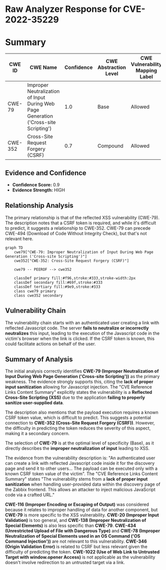 # Raw Analyzer Response for CVE-2022-35229

# Summary
| CWE ID | CWE Name | Confidence | CWE Abstraction Level | CWE Vulnerability Mapping Label | CWE-Vulnerability Mapping Notes |
|---|---|---|---|---|---|
| CWE-79 | Improper Neutralization of Input During Web Page Generation ('Cross-site Scripting') | 1.0 | Base | Allowed | Primary CWE |
| CWE-352 | Cross-Site Request Forgery (CSRF) | 0.7 | Compound | Allowed | Secondary CWE |

## Evidence and Confidence

*   **Confidence Score:** 0.9
*   **Evidence Strength:** HIGH

## Relationship Analysis
The primary relationship is that of the reflected XSS vulnerability (CWE-79). The description notes that a CSRF token is required, and while it's difficult to predict, it suggests a relationship to CWE-352. CWE-79 can precede CWE-494 (Download of Code Without Integrity Check), but that's not relevant here.

```mermaid
graph TD
    cwe79["CWE-79: Improper Neutralization of Input During Web Page Generation ('Cross-site Scripting')"]
    cwe352["CWE-352: Cross-Site Request Forgery (CSRF)"]
    
    cwe79 -- PEEROF --> cwe352

    classDef primary fill:#f96,stroke:#333,stroke-width:2px
    classDef secondary fill:#69f,stroke:#333
    classDef tertiary fill:#9e9,stroke:#333
    class cwe79 primary
    class cwe352 secondary
```

## Vulnerability Chain
The vulnerability chain starts with an authenticated user creating a link with reflected Javascript code. The server **fails to neutralize or incorrectly neutralizes** this input, leading to the execution of the Javascript code in the victim's browser when the link is clicked. If the CSRF token is known, this could facilitate actions on behalf of the user.

## Summary of Analysis
The initial analysis correctly identifies **CWE-79 (Improper Neutralization of Input During Web Page Generation ('Cross-site Scripting'))** as the primary weakness. The evidence strongly supports this, citing the **lack of proper input sanitization** allowing for Javascript injection. The "CVE Reference Links Content Summary" explicitly states the vulnerability is a **Reflected Cross-Site Scripting (XSS)** due to the application **failing to properly sanitize user-supplied data**.

The description also mentions that the payload execution requires a known CSRF token value, which is difficult to predict. This suggests a potential connection to **CWE-352 (Cross-Site Request Forgery (CSRF))**. However, the difficulty in predicting the token reduces the severity of this aspect, making it a secondary concern.

The selection of **CWE-79** is at the optimal level of specificity (Base), as it directly describes the **improper neutralization of input** leading to XSS.

The evidence from the vulnerability description is: "An authenticated user can create a link with reflected Javascript code inside it for the discovery page and send it to other users... The payload can be executed only with a known CSRF token value of the victim".
The "CVE Reference Links Content Summary" states "The vulnerability stems from a **lack of proper input sanitization** when handling user-provided data within the discovery page of the Zabbix frontend. This allows an attacker to inject malicious JavaScript code via a crafted URL."

**CWE-116 (Improper Encoding or Escaping of Output)** was considered because it relates to improper handling of data for another component, but **CWE-79** is more specific to the XSS vulnerability. **CWE-20 (Improper Input Validation)** is too general, and **CWE-138 (Improper Neutralization of Special Elements)** is also less specific than **CWE-79**. **CWE-434 (Unrestricted Upload of File with Dangerous Type)** and **CWE-78 (Improper Neutralization of Special Elements used in an OS Command ('OS Command Injection'))** are not relevant to this vulnerability. **CWE-346 (Origin Validation Error)** is related to CSRF but less relevant given the difficulty of predicting the token. **CWE-1022 (Use of Web Link to Untrusted Target with window.opener Access)** is not applicable as the vulnerability doesn't involve redirection to an untrusted target via a link.
